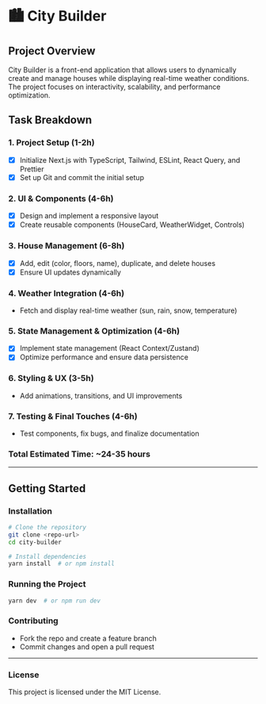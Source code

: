 # 🏙️ City Builder

## Project Overview
City Builder is a front-end application that allows users to dynamically create and manage houses while displaying real-time weather conditions. The project focuses on interactivity, scalability, and performance optimization.

## Task Breakdown

### 1. Project Setup (1-2h)
- [x] Initialize Next.js with TypeScript, Tailwind, ESLint, React Query, and Prettier
- [x] Set up Git and commit the initial setup

### 2. UI & Components (4-6h)
- [x] Design and implement a responsive layout
- [x] Create reusable components (HouseCard, WeatherWidget, Controls)

### 3. House Management (6-8h)
- [x] Add, edit (color, floors, name), duplicate, and delete houses
- [x] Ensure UI updates dynamically

### 4. Weather Integration (4-6h)
- Fetch and display real-time weather (sun, rain, snow, temperature)

### 5. State Management & Optimization (4-6h)
- [x] Implement state management (React Context/Zustand)
- [x] Optimize performance and ensure data persistence

### 6. Styling & UX (3-5h)
- Add animations, transitions, and UI improvements

### 7. Testing & Final Touches (4-6h)
- Test components, fix bugs, and finalize documentation

### **Total Estimated Time:** ~24-35 hours

---

## Getting Started

### Installation
```sh
# Clone the repository
git clone <repo-url>
cd city-builder

# Install dependencies
yarn install  # or npm install
```

### Running the Project
```sh
yarn dev  # or npm run dev
```

### Contributing
- Fork the repo and create a feature branch
- Commit changes and open a pull request

---

### License
This project is licensed under the MIT License.
